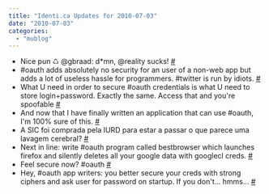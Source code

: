```yaml
---
title: "Identi.ca Updates for 2010-07-03"
date: "2010-07-03"
categories: 
  - "mublog"
---
```


- Nice pun ♺ @gbraad: d\*mn, @reality sucks! [#](http://identi.ca/notice/39453733)
- #oauth adds absolutely no security for an user of a non-web app but adds a lot of useless hassle for programmers. #twitter is run by idiots. [#](http://identi.ca/notice/39502486)
- What U need in order to secure #oauth credentials is what U need to store login+password. Exactly the same. Access that and you're spoofable [#](http://identi.ca/notice/39502646)
- And now that I have finally written an application that can use #oauth, I'm 100% sure of this. [#](http://identi.ca/notice/39502717)
- A SIC foi comprada pela IURD para estar a passar o que parece uma lavagem cerebral? [#](http://identi.ca/notice/39502954)
- Next in line: write #oauth program called bestbrowser which launches firefox and silently deletes all your google data with googlecl creds. [#](http://identi.ca/notice/39503470)
- Feel secure now? #oauth [#](http://identi.ca/notice/39503501)
- Hey, #oauth app writers: you better secure your creds with strong ciphers and ask user for password on startup. If you don't... hmms... [#](http://identi.ca/notice/39505543)
